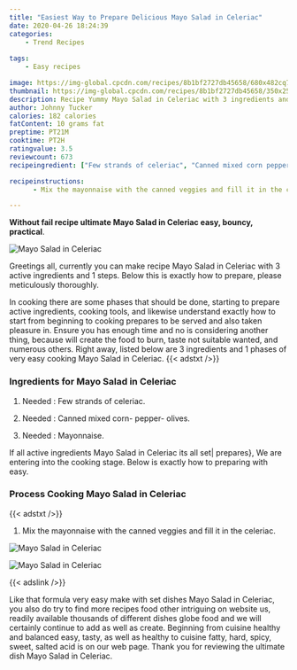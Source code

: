 ```yaml
---
title: "Easiest Way to Prepare Delicious Mayo Salad in Celeriac"
date: 2020-04-26 18:24:39
categories:
    - Trend Recipes
    
tags:
    - Easy recipes

image: https://img-global.cpcdn.com/recipes/8b1bf2727db45658/680x482cq70/mayo-salad-in-celeriac-recipe-main-photo.jpg
thumbnail: https://img-global.cpcdn.com/recipes/8b1bf2727db45658/350x250cq70/mayo-salad-in-celeriac-recipe-main-photo.jpg
description: Recipe Yummy Mayo Salad in Celeriac with 3 ingredients and 1 stages of easy cooking.
author: Johnny Tucker
calories: 182 calories
fatContent: 10 grams fat
preptime: PT21M
cooktime: PT2H
ratingvalue: 3.5
reviewcount: 673
recipeingredient: ["Few strands of celeriac", "Canned mixed corn pepper olives", "Mayonnaise"]

recipeinstructions: 
      - Mix the mayonnaise with the canned veggies and fill it in the celeriac

---
```




**Without fail recipe ultimate Mayo Salad in Celeriac easy, bouncy, practical**. 


![Mayo Salad in Celeriac](https://img-global.cpcdn.com/recipes/8b1bf2727db45658/680x482cq70/mayo-salad-in-celeriac-recipe-main-photo.jpg "Mayo Salad in Celeriac")




Greetings all, currently you can make recipe Mayo Salad in Celeriac with 3 active ingredients and 1 steps. Below this is exactly how to prepare, please meticulously thoroughly.

In cooking there are some phases that should be done, starting to prepare active ingredients, cooking tools, and likewise understand exactly how to start from beginning to cooking prepares to be served and also taken pleasure in. Ensure you has enough time and no is considering another thing, because will create the food to burn, taste not suitable wanted, and numerous others. Right away, listed below are 3 ingredients and 1 phases of very easy cooking Mayo Salad in Celeriac.
{{< adstxt />}}

### Ingredients for Mayo Salad in Celeriac


1. Needed  : Few strands of celeriac.

1. Needed  : Canned mixed corn- pepper- olives.

1. Needed  : Mayonnaise.



If all active ingredients Mayo Salad in Celeriac its all set| prepares}, We are entering into the cooking stage. Below is exactly how to preparing with easy.

### Process Cooking Mayo Salad in Celeriac

{{< adstxt />}}


1. Mix the mayonnaise with the canned veggies and fill it in the celeriac.



![Mayo Salad in Celeriac](https://img-global.cpcdn.com/steps/1c9307a048f254ce/160x128cq70/mayo-salad-in-celeriac-recipe-step-1-photo.jpg" "Mayo Salad in Celeriac")

![Mayo Salad in Celeriac](https://img-global.cpcdn.com/steps/73b5092e6b10351b/160x128cq70/mayo-salad-in-celeriac-recipe-step-1-photo.jpg" "Mayo Salad in Celeriac")





{{< adslink />}}

Like that formula very easy make with set dishes Mayo Salad in Celeriac, you also do try to find more recipes food other intriguing on website us, readily available thousands of different dishes globe food and we will certainly continue to add as well as create. Beginning from cuisine healthy and balanced easy, tasty, as well as healthy to cuisine fatty, hard, spicy, sweet, salted acid is on our web page. Thank you for reviewing the ultimate dish Mayo Salad in Celeriac.
